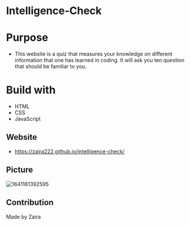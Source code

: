 # Intelligence-Check

# Purpose
* This website is a quiz that measures your knowledge on different information
that one has learned in coding. It will ask you ten question that should be familiar to
you.

# Build with 
 * HTML
 * CSS
 * JavaScript


## Website
* https://zaira222.github.io/intelligence-check/

## Picture 
![1641181392595](https://user-images.githubusercontent.com/94399039/147898535-97757ff3-6c86-4d95-9f0e-463a7dbcafb3.png)



## Contribution
Made by Zaira
